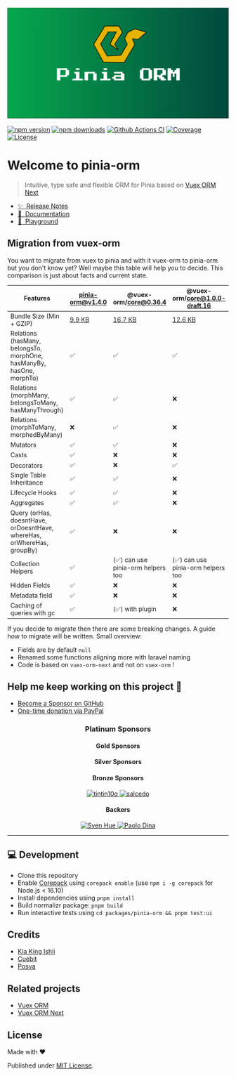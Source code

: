 [![Pinia ORM banner](./.github/assets/banner.png)](https://github.com/storm-tail/pinia-orm)

[![npm version][npm-version-src]][npm-version-href]
[![npm downloads][npm-downloads-src]][npm-downloads-href]
[![Github Actions CI][github-actions-ci-src]][github-actions-ci-href]
[![Coverage][code-coverage-src]][code-coverage-href]
[![License][license-src]][license-href]

# Welcome to pinia-orm

> Intuitive, type safe and flexible ORM for Pinia based on [Vuex ORM Next](https://github.com/vuex-orm/vuex-orm-next)

- [✨ &nbsp;Release Notes](https://pinia-orm.codedredd.de/changelog)
- [📖 &nbsp;Documentation](https://pinia-orm.codedredd.de)
- [👾 &nbsp;Playground](https://pinia-orm-play.codedredd.de)

## Migration from vuex-orm

You want to migrate from vuex to pinia and with it vuex-orm to pinia-orm but you don't know yet?
Well maybe this table will help you to decide. This comparison is just about facts and current state.

| Features                                                               | pinia-orm@v1.4.0                                           | @vuex-orm/core@0.36.4                                             | @vuex-orm/core@1.0.0-draft.16                                             |
|------------------------------------------------------------------------|------------------------------------------------------------| ----------------------------------------------------------------- | ------------------------------------------------------------------------- |
| Bundle Size (Min + GZIP)                                               | [9.9 KB](https://bundlephobia.com/package/pinia-orm@1.4.0) | [16.7 KB](https://bundlephobia.com/package/@vuex-orm/core@0.36.4) | [12.6 KB](https://bundlephobia.com/package/@vuex-orm/core@1.0.0-draft.16) |
| Relations (hasMany, belongsTo, morphOne, hasManyBy, hasOne, morphTo)   | ✅                                                          | ✅                                                                | ✅                                                                        |
| Relations (morphMany, belongsToMany, hasManyThrough)                   | ✅                                                          | ✅                                                                | ❌                                                                        |
| Relations (morphToMany, morphedByMany)                                 | ❌                                                          | ✅                                                                | ❌                                                                        |
| Mutators                                                               | ✅                                                          | ✅                                                                | ❌                                                                        |
| Casts                                                                  | ✅                                                          | ❌                                                                | ❌                                                                        |
| Decorators                                                             | ✅                                                          | ❌                                                                | ✅                                                                        |
| Single Table Inheritance                                               | ✅                                                          | ✅                                                                | ❌                                                                        |
| Lifecycle Hooks                                                        | ✅                                                          | ✅                                                                | ❌                                                                        |
| Aggregates                                                             | ✅                                                          | ✅                                                                | ❌                                                                        |
| Query (orHas, doesntHave, orDoesntHave, whereHas, orWhereHas, groupBy) | ✅                                                          | ❌                                                                | ❌                                                                        |
| Collection Helpers                                                     | ✅                                                          | (✅) can use pinia-orm helpers too                                | (✅) can use pinia-orm helpers too                                        |
| Hidden Fields                                                          | ✅                                                          | ❌                                                                | ❌                                                                        |
| Metadata field                                                         | ✅                                                          | ❌                                                                | ❌                                                                        |
| Caching of queries with gc                                             | ✅                                                          | (✅) with plugin                                                  | ❌                                                                        |

If you decide to migrate then there are some breaking changes. A guide how to migrate will be written.
Small overview:

- Fields are by default `null`
- Renamed some functions aligning more with laravel naming
- Code is based on `vuex-orm-next` and not on `vuex-orm` !

## Help me keep working on this project 💚

- [Become a Sponsor on GitHub](https://github.com/sponsors/codedredd)
- [One-time donation via PayPal](https://paypal.me/dredd1984)

<!--sponsors start-->
<h3 align="center">Platinum Sponsors</h3>
<p align="center">
</p>

<h4 align="center">Gold Sponsors</h4>
<p align="center">
</p>

<h4 align="center">Silver Sponsors</h4>
<p align="center">
</p>

<h4 align="center">Bronze Sponsors</h4>
<p align="center">
  <a href="https://github.com/tintin10q" target="_blank" rel="noopener noreferrer">
    <picture>
      <source srcset="https://avatars.githubusercontent.com/u/24190849?v=4" media="(prefers-color-scheme: dark)" height="26px" alt="tintin10q" />
      <img src="https://avatars.githubusercontent.com/u/24190849?v=4" height="26px" alt="tintin10q" />
    </picture>
  </a>
  <a href="https://github.com/salcedo" target="_blank" rel="noopener noreferrer">
    <picture>
      <source srcset="https://avatars.githubusercontent.com/u/823026?v=4" media="(prefers-color-scheme: dark)" height="26px" alt="salcedo" />
      <img src="https://avatars.githubusercontent.com/u/823026?v=4" height="26px" alt="salcedo" />
    </picture>
  </a>
</p>

<h4 align="center">Backers</h4>
<p align="center">
  <a href="https://github.com/svenhue" target="_blank" rel="noopener noreferrer">
    <picture>
      <source srcset="https://avatars.githubusercontent.com/u/83905274?v=4" media="(prefers-color-scheme: dark)" height="26px" alt="Sven Hue" />
      <img src="https://avatars.githubusercontent.com/u/83905274?v=4" height="26px" alt="Sven Hue" />
    </picture>
  </a>
  <a href="https://github.com/paolodina" target="_blank" rel="noopener noreferrer">
    <picture>
      <source srcset="https://avatars.githubusercontent.com/u/1157401?v=4" media="(prefers-color-scheme: dark)" height="26px" alt="Paolo Dina" />
      <img src="https://avatars.githubusercontent.com/u/1157401?v=4" height="26px" alt="Paolo Dina" />
    </picture>
  </a>
</p>

<!--sponsors end-->

---

## 💻 Development

- Clone this repository
- Enable [Corepack](https://github.com/nodejs/corepack) using `corepack enable` (use `npm i -g corepack` for Node.js < 16.10)
- Install dependencies using `pnpm install`
- Build normalizr package: `pnpm build`
- Run interactive tests using `cd packages/pinia-orm && pnpm test:ui`

## Credits

- [Kia King Ishii](https://github.com/kiaking)
- [Cuebit](https://github.com/cuebit)
- [Posva](https://github.com/posva)

## Related projects

- [Vuex ORM](https://github.com/vuex-orm/vuex-orm)
- [Vuex ORM Next](https://github.com/vuex-orm/vuex-orm-next)

## License

Made with ❤️

Published under [MIT License](./LICENCE).

<!-- Badges -->

[npm-version-src]: https://img.shields.io/npm/v/pinia-orm/latest.svg
[code-coverage-src]: https://img.shields.io/codecov/c/github/CodeDredd/pinia-orm?logo=Codecov&logoColor=white&token=BYLAJJOOLS
[code-coverage-href]: https://app.codecov.io/gh/CodeDredd/pinia-orm
[npm-version-href]: https://npmjs.com/package/pinia-orm
[npm-downloads-src]: https://img.shields.io/npm/dm/pinia-orm.svg
[npm-downloads-href]: https://npmjs.com/package/pinia-orm
[github-actions-ci-src]: https://github.com/codedredd/pinia-orm/actions/workflows/ci.yml/badge.svg
[github-actions-ci-href]: https://github.com/codedredd/pinia-orm/actions?query=workflow%3Aci
[license-src]: https://img.shields.io/npm/l/pinia-orm.svg
[license-href]: https://npmjs.com/package/pinia-orm
